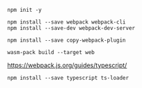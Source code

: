 ```
npm init -y
```

```
npm install --save webpack webpack-cli
npm install --save-dev webpack-dev-server
```

```
npm install --save copy-webpack-plugin
```

```
wasm-pack build --target web
```

https://webpack.js.org/guides/typescript/

```
npm install --save typescript ts-loader
```

